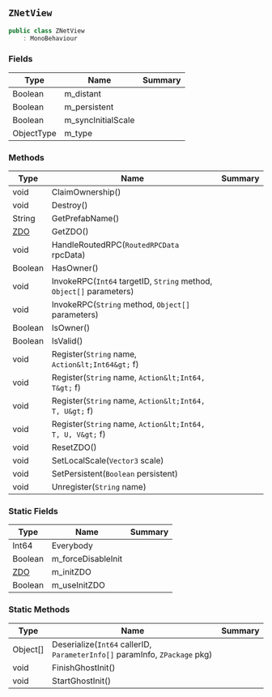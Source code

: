 ## `ZNetView`

```csharp
public class ZNetView
    : MonoBehaviour

```

### Fields

| Type | Name | Summary | 
| --- | --- | --- | 
| Boolean | m_distant |  | 
| Boolean | m_persistent |  | 
| Boolean | m_syncInitialScale |  | 
| ObjectType | m_type |  | 


### Methods

| Type | Name | Summary | 
| --- | --- | --- | 
| void | ClaimOwnership() |  | 
| void | Destroy() |  | 
| String | GetPrefabName() |  | 
| [ZDO](./ZDO.md) | GetZDO() |  | 
| void | HandleRoutedRPC(`RoutedRPCData` rpcData) |  | 
| Boolean | HasOwner() |  | 
| void | InvokeRPC(`Int64` targetID, `String` method, `Object[]` parameters) |  | 
| void | InvokeRPC(`String` method, `Object[]` parameters) |  | 
| Boolean | IsOwner() |  | 
| Boolean | IsValid() |  | 
| void | Register(`String` name, `Action&lt;Int64&gt;` f) |  | 
| void | Register(`String` name, `Action&lt;Int64, T&gt;` f) |  | 
| void | Register(`String` name, `Action&lt;Int64, T, U&gt;` f) |  | 
| void | Register(`String` name, `Action&lt;Int64, T, U, V&gt;` f) |  | 
| void | ResetZDO() |  | 
| void | SetLocalScale(`Vector3` scale) |  | 
| void | SetPersistent(`Boolean` persistent) |  | 
| void | Unregister(`String` name) |  | 


### Static Fields

| Type | Name | Summary | 
| --- | --- | --- | 
| Int64 | Everybody |  | 
| Boolean | m_forceDisableInit |  | 
| [ZDO](./ZDO.md) | m_initZDO |  | 
| Boolean | m_useInitZDO |  | 


### Static Methods

| Type | Name | Summary | 
| --- | --- | --- | 
| Object[] | Deserialize(`Int64` callerID, `ParameterInfo[]` paramInfo, `ZPackage` pkg) |  | 
| void | FinishGhostInit() |  | 
| void | StartGhostInit() |  | 


